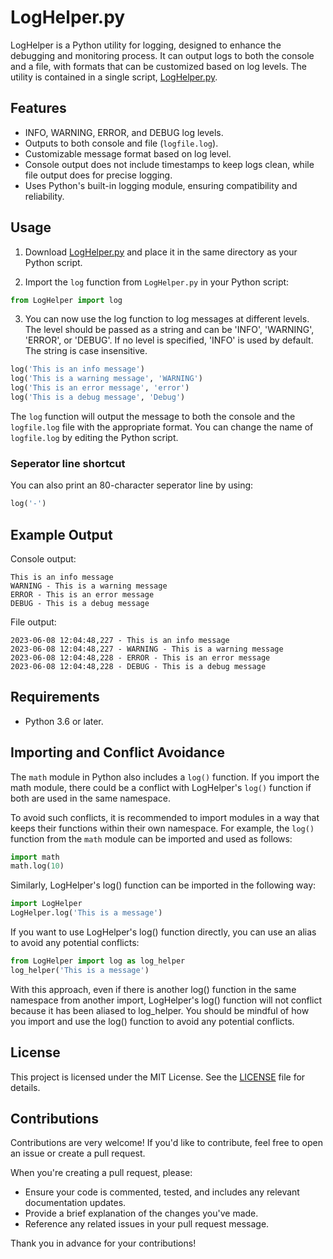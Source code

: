 # LogHelper.py

LogHelper is a Python utility for logging, designed to enhance the debugging and monitoring process. It can output logs to both the console and a file, with formats that can be customized based on log levels. The utility is contained in a single script, [LogHelper.py](LogHelper.py).

## Features

- INFO, WARNING, ERROR, and DEBUG log levels.
- Outputs to both console and file (`logfile.log`).
- Customizable message format based on log level.
- Console output does not include timestamps to keep logs clean, while file output does for precise logging.
- Uses Python's built-in logging module, ensuring compatibility and reliability.

## Usage

1. Download [LogHelper.py](LogHelper.py) and place it in the same directory as your Python script.

2. Import the `log` function from `LogHelper.py` in your Python script:

```python
from LogHelper import log
```

3. You can now use the log function to log messages at different levels. The level should be passed as a string and can be 'INFO', 'WARNING', 'ERROR', or 'DEBUG'. If no level is specified, 'INFO' is used by default. The string is case insensitive.

```python
log('This is an info message')
log('This is a warning message', 'WARNING')
log('This is an error message', 'error')
log('This is a debug message', 'Debug')
```

The `log` function will output the message to both the console and the `logfile.log` file with the appropriate format. You can change the name of `logfile.log` by editing the Python script.

### Seperator line shortcut

You can also print an 80-character seperator line by using:

```python
log('-')
```

## Example Output

Console output:
```
This is an info message
WARNING - This is a warning message
ERROR - This is an error message
DEBUG - This is a debug message
```

File output:
```
2023-06-08 12:04:48,227 - This is an info message
2023-06-08 12:04:48,227 - WARNING - This is a warning message
2023-06-08 12:04:48,228 - ERROR - This is an error message
2023-06-08 12:04:48,228 - DEBUG - This is a debug message
```


## Requirements
* Python 3.6 or later.

## Importing and Conflict Avoidance

The `math` module in Python also includes a `log()` function. If you import the math module, there could be a conflict with LogHelper's `log()` function if both are used in the same namespace.

To avoid such conflicts, it is recommended to import modules in a way that keeps their functions within their own namespace. For example, the `log()` function from the `math` module can be imported and used as follows:

```python
import math
math.log(10)
```

Similarly, LogHelper's log() function can be imported in the following way:

```python
import LogHelper
LogHelper.log('This is a message')
```

If you want to use LogHelper's log() function directly, you can use an alias to avoid any potential conflicts:

```python
from LogHelper import log as log_helper
log_helper('This is a message')
```

With this approach, even if there is another log() function in the same namespace from another import, LogHelper's log() function will not conflict because it has been aliased to log_helper. You should be mindful of how you import and use the log() function to avoid any potential conflicts.

## License

This project is licensed under the MIT License. See the [LICENSE](LICENSE) file for details.

## Contributions

Contributions are very welcome! If you'd like to contribute, feel free to open an issue or create a pull request. 

When you're creating a pull request, please:

- Ensure your code is commented, tested, and includes any relevant documentation updates.
- Provide a brief explanation of the changes you've made.
- Reference any related issues in your pull request message.

Thank you in advance for your contributions!
